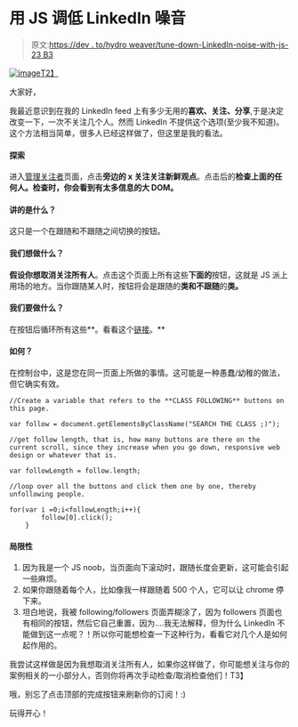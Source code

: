 # 用 JS 调低 LinkedIn 噪音

> 原文:[https://dev . to/hydro weaver/tune-down-LinkedIn-noise-with-js-23 B3](https://dev.to/hydroweaver/tune-down-linkedin-noise-with-js-23b3)

[![image](../Images/bdfe6ae0abfc80bb91bba8f277a5a09a.png)T2】](https://res.cloudinary.com/practicaldev/image/fetch/s--nmG1DWUj--/c_limit%2Cf_auto%2Cfl_progressive%2Cq_auto%2Cw_880/https://upload.wikimedia.org/wikipedia/commons/f/f6/White-noise-mv255-240x180.png)

大家好，

我最近意识到在我的 LinkedIn feed 上有多少无用的**喜欢、关注、分享**,于是决定改变一下，一次不关注几个人。然而 LinkedIn 不提供这个选项(至少我不知道)。这个方法相当简单，很多人已经这样做了，但这里是我的看法。

#### [](#explore)探索

进入[管理关注者](https://www.linkedin.com/feed/followers/)页面，点击**旁边的 **x 关注**关注新鲜观点**。点击后的**检查上面的任何人。检查时，你会看到有太多信息的大 DOM。**

#### [](#whats-it-about)讲的是什么？

这只是一个在跟随和不跟随之间切换的按钮。

#### [](#what-do-we-want-to-do)我们想做什么？

**假设你想取消关注所有人**。点击这个页面上所有这些**下面的**按钮，这就是 JS 派上用场的地方。当你跟随某人时，按钮将会是跟随的**类和不跟随**的**类。**

#### [](#what-well-do)我们要做什么？

在按钮后循环所有这些**。看看这个[链接](https://www.sitepoint.com/community/t/looping-through-li-elements-in-ul/6049)。**

#### [](#how)如何？

在控制台中，这是您在同一页面上所做的事情。这可能是一种愚蠢/幼稚的做法，但它确实有效。

```
//Create a variable that refers to the **CLASS FOLLOWING** buttons on this page.

var follow = document.getElementsByClassName("SEARCH THE CLASS ;)");

//get follow length, that is, how many buttons are there on the current scroll, since they increase when you go down, responsive web design or whatever that is.

var followLength = follow.length;

//loop over all the buttons and click them one by one, thereby unfollowing people.

for(var i =0;i<followLength;i++){
        follow[0].click();
    } 
```

#### [](#limitations)局限性

1.  因为我是一个 JS noob，当页面向下滚动时，跟随长度会更新，这可能会引起一些麻烦。
2.  如果你跟随着每个人，比如像我一样跟随着 500 个人，它可以让 chrome 停下来。
3.  坦白地说，我被 following/followers 页面弄糊涂了，因为 followers 页面也有相同的按钮，然后它自己重置，因为....我无法解释，但为什么 LinkedIn 不能做到这一点呢？！所以你可能想检查一下这种行为，看看它对几个人是如何起作用的。

我尝试这样做是因为我想取消关注所有人，如果你这样做了，你可能想关注与你的案例相关的一小部分人，否则你将再次手动检查/取消检查他们！T3】

哦，别忘了点击顶部的完成按钮来刷新你的订阅！:)

玩得开心！